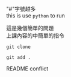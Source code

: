 "#"字號越多<br/>
this is use ``python`` to run 

這是幾個簡單的問題 <br/>
上課內容的中簡單的指令



```
git clone

git add .
```
README conflict
